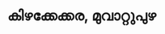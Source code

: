 ---
title: കിഴക്കേക്കര, മുവാറ്റുപുഴ
url: /killlkkeekkr-muvaarrrrupulll/
latitude: 9.979
longitude: 76.587
---